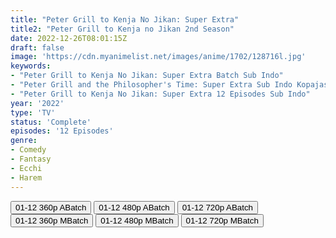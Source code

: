 ```yaml
---
title: "Peter Grill to Kenja No Jikan: Super Extra"
title2: "Peter Grill to Kenja no Jikan 2nd Season"
date: 2022-12-26T08:01:15Z
draft: false
image: 'https://cdn.myanimelist.net/images/anime/1702/128716l.jpg'
keywords:
- "Peter Grill to Kenja No Jikan: Super Extra Batch Sub Indo"
- "Peter Grill and the Philosopher's Time: Super Extra Sub Indo Kopajasubs"
- "Peter Grill to Kenja No Jikan: Super Extra 12 Episodes Sub Indo"
year: '2022'
type: 'TV'
status: 'Complete'
episodes: '12 Episodes'
genre:
- Comedy
- Fantasy
- Ecchi
- Harem
---
```


<div class="d-g gg-5 gtc-r ai-c">
<button onclick="window.open('?barc=MzwivE1OEZ_20221227/Batch/1-12/Kuramanime-PTGRL_S2-1_12-Mp4360','_blank')">01-12 360p ABatch</button>
<button onclick="window.open('?barc=MzwivE1OEZ_20221227/Batch/1-12/Kuramanime-PTGRL_S2-1_12-Mp4480','_blank')">01-12 480p ABatch</button>
<button onclick="window.open('?barc=MzwivE1OEZ_20221227/Batch/1-12/Kuramanime-PTGRL_S2-1_12-Mp4720','_blank')">01-12 720p ABatch</button>
<button onclick="window.open('?bmed=mrmk8raqmyk2v8b','_blank')">01-12 360p MBatch</button>
<button onclick="window.open('?bmed=foeew6mwhrxccu5','_blank')">01-12 480p MBatch</button>
<button onclick="window.open('?bmed=pew7w6g2ubo6v9y','_blank')">01-12 720p MBatch</button>
</div>